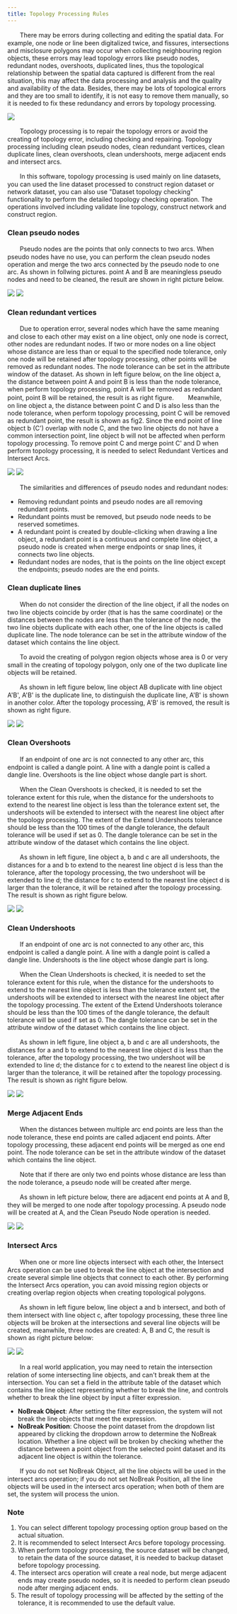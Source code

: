 ```yaml
---
title: Topology Processing Rules
---
```


　　There may be errors during collecting and editing the spatial data. For example, one node or line been digitalized twice, and fissures, intersections and misclosure polygons may occur when collecting neighbouring region objects, these errors may lead topology errors like pseudo nodes, redundant nodes, overshoots, duplicated lines, thus the topological relationship between the spatial data captured is different from the real situation, this may affect the data processing and analysis and the quality and availability of the data. Besides, there may be lots of topological errors and they are too small to identify, it is not easy to remove them manually, so it is needed to fix these redundancy and errors by topology processing.

  ![](img/TopoProcess.png)


　　Topology processing is to repair the topology errors or avoid the creating of topology error, including checking and repairing. Topology processing including clean pseudo nodes, clean redundant vertices, clean duplicate lines, clean overshoots, clean undershoots, merge adjacent ends and intersect arcs.

　　In this software, topology processing is used mainly on line datasets, you can used the line dataset processed to construct region dataset or network dataset, you can also use "Dataset topology checking" functionality to perform the detailed topology checking operation. The operations involved including validate line topology, construct network and construct region.

### Clean pseudo nodes

　　Pseudo nodes are the points that only connects to two arcs. When pseudo nodes have no use, you can perform the clean pseudo nodes operation and merge the two arcs connected by the pseudo node to one arc. As shown in follwing pictures. point A and B are meaningless pseudo nodes and need to be cleaned, the result are shown in right picture below.

 ![](img/TopoProcess1_1.png)   ![](img/TopoProcess1_2.png)

### Clean redundant vertices

　　Due to operation error, several nodes which have the same meaning and close to each other may exist on a line object,  only one node is correct, other nodes are redundant nodes. If two or more nodes on a line object whose distance are less than or equal to the specified node tolerance, only one node will be retained after topology processing, other points will be removed as redundant nodes. The node tolerance can be set in the attribute window of the dataset. As shown in left figure below, on the line object a, the distance between point A and point B is less than the node tolerance, when perform topology processing, point A will be removed as redundant point, point B will be retained, the result is as right figure.
　　Meanwhile, on line object a, the distance between point C and D is also less than the node tolerance, when perform topology processing, point C will be removed as redundant point, the result is shown as fig2. Since the end point of line object b (C') overlap with node C, and the two line objects do not have a common intersection point, line object b will not be affected when perform topology processing. To remove point C and merge point C' and D when perform topology processing, it is needed to select Redundant Vertices and Intersect Arcs.

  ![](img/TopoProcess2_1.png)   ![](img/TopoProcess2_2.png)

　　The similarities and differences of pseudo nodes and redundant nodes:

   -   Removing redundant points and pseudo nodes are all removing redundant points.
   -   Redundant points must be removed, but pseudo node needs to be reserved sometimes.
   -   A redundant point is created by double-clicking when drawing a line object, a redundant point is a continuous and complete line object, a pseudo node is created when merge endpoints or snap lines, it connects two line objects.
   -   Redundant nodes are nodes, that is the points on the line object except the endpoints; pseudo nodes are the end points.

### Clean duplicate lines

　　When do not consider the direction of the line object, if all the nodes on two line objects coincide by order (that is has the same coordinate) or the distances between the nodes are less than the tolerance of the node, the two line objects duplicate with each other, one of the line objects is called  duplicate line. The node tolerance can be set in the attribute window of the dataset which contains the line object.

　　To avoid the creating of polygon region objects whose area is 0 or very small in the creating of topology polygon, only one of the two duplicate line objects will be retained.

　　As shown in left figure below, line object AB duplicate with line object A'B', A'B' is the duplicate line, to distinguish the duplicate line, A'B' is shown in another color. After the topology processing, A'B' is removed, the result is shown as right figure.

   ![](img/TopoProcess3_1.png)   ![](img/TopoProcess3_2.png)


### Clean Overshoots

　　If an endpoint of one arc is not connected to any other arc, this endpoint is called a dangle point. A line with a dangle point is called a dangle line. Overshoots is the line object whose dangle part is short.

　　When the Clean Overshoots is checked, it is needed to set the tolerance extent for this rule, when the distance for the undershoots to extend to the nearest line object is less than the tolerance extent set, the undershoots will be extended to intersect with the nearest line object after the topology processing. The extent of the Extend Undershoots tolerance should be less than the 100 times of the dangle tolerance, the default tolerance will be used if set as 0. The dangle tolerance can be set in the attribute window of the dataset which contains the line object.

　　As shown in left figure, line object a, b and c are all undershoots, the distances for a and b to extend to the nearest line object d is less than the tolerance, after the topology processing, the two undershoot will be extended to line d; the distance for c to extend to the nearest line object d is larger than the tolerance, it will be retained after the topology processing. The result is shown as right figure below.

   ![](img/TopoProcess4_1.png)   ![](img/TopoProcess4_2.png)


### Clean Undershoots

　　If an endpoint of one arc is not connected to any other arc, this endpoint is called a dangle point. A line with a dangle point is called a dangle line. Undershoots is the line object whose dangle part is long.

　　When the Clean Undershoots is checked, it is needed to set the tolerance extent for this rule, when the distance for the undershoots to extend to the nearest line object is less than the tolerance extent set, the undershoots will be extended to intersect with the nearest line object after the topology processing. The extent of the Extend Undershoots tolerance should be less than the 100 times of the dangle tolerance, the default tolerance will be used if set as 0. The dangle tolerance can be set in the attribute window of the dataset which contains the line object.

　　As shown in left figure, line object a, b and c are all undershoots, the distances for a and b to extend to the nearest line object d is less than the tolerance, after the topology processing, the two undershoot will be extended to line d; the distance for c to extend to the nearest line object d is larger than the tolerance, it will be retained after the topology processing. The result is shown as right figure below.

  ![](img/TopoProcess5_1.png)   ![](img/TopoProcess5_2.png)


### Merge Adjacent Ends

　　When the distances between multiple arc end points are less than the node tolerance, these end points are called adjacent end points. After topology processing, these adjacent end points will be merged as one end point. The node tolerance can be set in the attribute window of the dataset which contains the line object.

　　Note that if there are only two end points whose distance are less than the node tolerance, a pseudo node will be created after merge.

　　As shown in left picture below, there are adjacent end points at A and B, they will be merged to one node after topology processing. A pseudo node will be created at A, and the Clean Pseudo Node operation is needed.

   ![](img/TopoProcess6_1.png)   ![](img/TopoProcess6_2.png)


###  Intersect Arcs

　　When one or more line objects intersect with each other, the Intersect Arcs operation can be used to break the line object at the intersection and create several simple line objects that connect to each other. By performing the Intersect Arcs operation, you can avoid missing region objects or creating overlap region objects when creating topological polygons.

　　As shown in left figure below, line object a and b intersect, and both of them intersect with line object c, after topology processing, these three line objects will be broken at the intersections and several line objects will be created, meanwhile, three nodes are created: A, B and C, the result is shown as right picture below:

   ![](img/TopoProcess7_1_1.png)   ![](img/TopoProcess7_1_2.png)


　　In a real world application, you may need to retain the intersection relation of some intersecting line objects, and can't break them at the intersection. You can set a field in the attribute table of the dataset which contains the line object representing whether to break the line, and controls whether to break the line object by input a filter expression.

   -   **NoBreak Object**: After setting the filter expression, the system will not break the line objects that meet the expression.
   -   **NoBreak Position**: Choose the point dataset from the dropdown list appeared by clicking the dropdown arrow to determine the NoBreak location. Whether a line object will be broken by checking whether the distance between a point object from the selected point dataset and its adjacent line object is within the tolerance.

　　If you do not set NoBreak Object, all the line objects will be used in the intersect arcs operation; if you do not set NoBreak Position, all the line objects will be used in the intersect arcs operation; when both of them are set, the system will process the union.

### Note

1.  You can select different topology processing option group based on the actual situation.
2.  It is recommended to select Intersect Arcs before topology processing.
3.  When perform topology processing, the source dataset will be changed, to retain the data of the source dataset, it is needed to backup dataset before topology processing.
4.  The intersect arcs operation will create a real node, but merge adjacent ends may create pseudo nodes, so it is needed to perform clean pseudo node after merging adjacent ends.
5.  The result of topology processing will be affected by the setting of the tolerance, it is recommended to use the default value.
